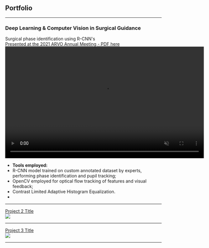 ## Portfolio

---

### Deep Learning & Computer Vision in Surgical Guidance

Surgical phase identification using R-CNN's<br>
[Presented at the 2021 ARVO Annual Meeting - PDF here](/pdf/Nespolo_ARVO_POSTER.pdf)
<br>
<video width="640" height="360" autoplay muted loop>
  <source src="videos/phaco_ppt.mp4" type="video/mp4">
</video>
<br>
- **Tools employed:** 
- R-CNN model trained on custom annotated dataset by experts, performing phase identification and pupil tracking;
- OpenCV employed for optical flow tracking of features and visual feedback;
- Contrast Limited Adaptive Histogram Equalization.
- <br>
---
[Project 2 Title](/pdf/sample_presentation.pdf)
<br>
<img src="images/dummy_thumbnail.jpg?raw=true"/>

---
[Project 3 Title](http://example.com/)
<br>
<img src="images/dummy_thumbnail.jpg?raw=true"/>

---


